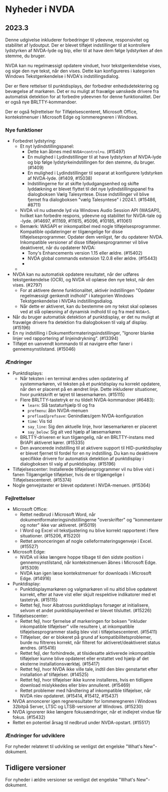 # Nyheder i NVDA


## 2023.3

Denne udgivelse inkluderer forbedringer til ydeevne, responsivitet og stabilitet af lydoutput.
Der er blevet tilføjet indstillinger til at kontrollere lydstyrken af NVDA-lyde og bip, eller til at have dem følge lydstyrken af den stemme, du bruger.

NVDA kan nu regelmæssigt opdatere vinduet, hvor tekstgenkendelse vises, og sige den nye tekst, når den vises.
Dette kan konfigureres i kategorien Windows Tekstgenkendelse i NVDA's indstillingsdialog.

Der er flere rettelser til punktdisplays, der forbedrer enhedsdetektering og bevægelse af markøren.
Det er nu muligt at fravælge uønskede drivere fra automatisk detektion for at forbedre ydeevnen for denne funktionalitet.
Der er også nye BRLTTY-kommandoer.

Der er også fejlrettelser for Tilføjelsescenteret, Microsoft Office, kontekstmenuer i Microsoft Edge og lommeregneren i Windows.

### Nye funktioner

* Forbedret lydstyring:
  * Et nyt lydindstillingspanel:
    * Dette kan åbnes med `NVDA+control+u`. (#15497)
    * En mulighed i Lydindstillinger til at have lydstyrken af NVDA-lyde og bip følge lydstyrkeindstillingen for den stemme, du bruger. (#1409)
    * En mulighed i Lydindstillinger til separat at konfigurere lydstyrken af NVDA-lyde. (#1409, #15038)
    * Indstillingerne for at skifte lydudgangsenhed og skifte lyddækning er blevet flyttet til det nye lydindstillingspanel fra dialogboksen Vælg Talesyntese.
    Disse indstillinger vil blive fjernet fra dialogboksen "vælg Talesyntese" i 2024.1. (#15486, #8711)
  * NVDA vil nu udsende lyd via Windows Audio Session API (WASAPI), hvilket kan forbedre respons, ydeevne og stabilitet for NVDA-tale og -lyde. (#14697, #11169, #11615, #5096, #10185, #11061)
  * Bemærk: WASAPI er inkompatibel med nogle tilføjelsesprogrammer.
    Kompatible opdateringer er tilgængelige for disse tilføjelsesprogrammer. Opdater dem venligst, før du opdaterer NVDA.
    Inkompatible versioner af disse tilføjelsesprogrammer vil blive deaktiveret, når du opdaterer NVDA:
      * Tony's Enhancements version 1.15 eller ældre. (#15402)
      * NVDA global commands extension 12.0.8 eller ældre. (#15443)
    -
  -
* NVDA kan nu automatisk opdatere resultatet, når der udføres tekstgenkendelse (OCR), og NVDA vil oplæse den nye tekst, når den vises. (#2797)
  * For at aktivere denne funktionalitet, aktivér indstillingen "Opdater regelmæssigt genkendt indhold" i kategorien Windows Tekstgenkendelse i NVDAs indstillingsdialog.
  * Når dette er aktiveret, kan du bestemme om ny tekst skal oplæses ved at slå oplæsning af dynamisk indhold til og fra med `NVDA+5`.
* Når du bruger automatisk detektion af punktdisplay, er det nu muligt at fravælge drivere fra detektion fra dialogboksen til valg af display. (#15196)
* En ny indstilling i Dokumentformateringsindstillinger, "Ignorer blanke linjer ved rapportering af linjeindrykning". (#13394)
* Tilføjet en uanvendt kommando til at navigere efter faner i gennemsynstilstand. (#15046)

### Ændringer

* Punktdisplays:
  * Når teksten i en terminal ændres uden opdatering af systemmarkøren, vil teksten på et punktdisplay nu korrekt opdatere, når den er placeret på en ændret linje.
  Dette inkluderer situationer, hvor punktskrift er tøjret til læsemarkøren. (#15115)
  * Flere BRLTTY-tastetryk er nu tildelt NVDA-kommandoer (#6483):
    * `learn`: Slå tastaturhjælp til og fra
    * `prefmenu`: åbn NVDA-menuen
    * `prefload`/`prefsave`: Genindlæs/gem NVDA-konfiguration
    * `time`: Vis tid
    * `say_line`: Sig den aktuelle linje, hvor læsemarkøren er placeret
    * `say_below`: Sig alt ved hjælp af læsemarkøren
  * BRLTTY-driveren er kun tilgængelig, når en BRLTTY-instans med BrlAPI aktiveret kører. (#15335)
  * Den avancerede indstilling til at aktivere support til HID-punktdisplay er blevet fjernet til fordel for en ny indstilling.
  Du kan nu deaktivere specifikke drivere for automatisk detektion af punktdisplay i dialogboksen til valg af punktdisplay. (#15196)
* Tilføjelsescenter: Installerede tilføjelsesprogrammer vil nu blive vist i fanen Tilgængelige tilføjelser, hvis de er tilgængelige i Tilføjelsescenteret. (#15374)
* Nogle genvejstaster er blevet opdateret i NVDA-menuen. (#15364)

### Fejlrettelser

* Microsoft Office:
  * Rettet nedbrud i Microsoft Word, når dokumentformateringsindstillingerne "overskrifter" og "kommentarer og noter" ikke var aktiveret. (#15019)
  * I Word og Excel vil tekstjustering nu blive korrekt rapporteret i flere situationer. (#15206, #15220)
  * Rettet annonceringen af nogle celleformateringsgenveje i Excel. (#15527)
* Microsoft Edge:
  * NVDA vil ikke længere hoppe tilbage til den sidste position i gennemsynstilstand, når kontekstmenuen åbnes i Microsoft Edge. (#15309)
  * NVDA kan igen læse kontekstmenuer for downloads i Microsoft Edge. (#14916)
* Punktdisplay:
  * Punktdisplaymarkøren og valgmarkøren vil nu altid blive opdateret korrekt, efter at have vist eller skjult respektive indikatorer med et tastetryk. (#15115)
  * Rettet fejl, hvor Albatross punktdisplays forsøger at initialisere, selvom et andet punktdisplayenhed er blevet tilsluttet. (#15226)
* Tilføjelsescenter:
  * Rettet fejl, hvor fjernelse af markeringen for boksen "inkluder inkompatible tilføjelser" ville resultere i, at inkompatible tilføjelsesprogrammer stadig blev vist i tilføjelsescenteret. (#15411)
  * Tilføjelser, der er blokeret på grund af kompatibilitetsproblemer, burde nu filtreres korrekt, når filteret for aktiveret/deaktiveret status ændres. (#15416)
  * Rettet fejl, der forhindrede, at tilsidesatte aktiverede inkompatible tilføjelser kunne blive opdateret eller erstattet ved hjælp af det eksterne installationsværktøj. (#15417)
  * Rettet fejl, hvor NVDA ikke ville tale, indtil den blev genstartet efter installation af tilføjelser. (#14525)
  * Rettet fejl, hvor tilføjelser ikke kunne installeres, hvis en tidligere download mislykkedes eller blev annulleret. (#15469)
  * Rettet problemer med håndtering af inkompatible tilføjelser, når NVDA nlev opdateret. (#15414, #15412, #15437)
* NVDA annoncerer igen regneresultater for lommeregneren i Windows 32bitpå Server, LTSC og LTSB-versioner af Windows. (#15230)
* NVDA ignorerer ikke længere fokusændringer, når et indlejret vindue får fokus. (#15432)
* Rettet en potentiel årsag til nedbrud under NVDA-opstart. (#15517)

### Ændringer for udviklere

For nyheder relateret til udvikling se venligst det engelske "What's New"-dokument.

## Tidligere versioner

For nyheder i ældre versioner se venligst det engelske "What's New"-dokument.

